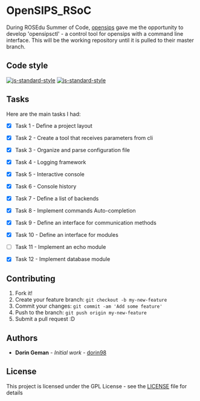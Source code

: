 # OpenSIPS_RSoC

During ROSEdu Summer of Code, [opensips](https://www.opensips.org/) gave me the opportunity to develop 'opensipsctl' - a control tool for opensips with a command line interface. This will be the working repository until it is pulled to their master branch.

## Code style

[![js-standard-style](https://img.shields.io/pypi/pyversions/Django.svg)](https://www.python.org/)
[![js-standard-style](https://img.shields.io/badge/code%20style-PEP8-brightgreen.svg)](https://www.python.org/dev/peps/pep-0008/)

## Tasks

Here are the main tasks I had:
- [x] Task 1 - Define a project layout
- [x] Task 2 - Create a tool that receives parameters from cli
- [x] Task 3 - Organize and parse configuration file
- [x] Task 4 - Logging framework
- [x] Task 5 - Interactive console
- [x] Task 6 - Console history
- [x] Task 7 - Define a list of backends
- [x] Task 8 - Implement commands Auto-completion
- [x] Task 9 - Define an interface for communication methods
- [x] Task 10 - Define an interface for modules
- [ ] Task 11 - Implement an echo module
- [x] Task 12 - Implement database module


## Contributing

1. Fork it!
2. Create your feature branch: `git checkout -b my-new-feature`
3. Commit your changes: `git commit -am 'Add some feature'`
4. Push to the branch: `git push origin my-new-feature`
5. Submit a pull request :D

## Authors

* **Dorin Geman** - *Initial work* - [dorin98](https://github.com/dorin98)

## License

This project is licensed under the GPL License - see the [LICENSE](LICENSE) file for details
